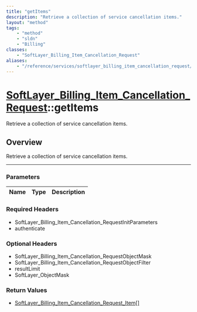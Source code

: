 ```yaml
---
title: "getItems"
description: "Retrieve a collection of service cancellation items."
layout: "method"
tags:
    - "method"
    - "sldn"
    - "Billing"
classes:
    - "SoftLayer_Billing_Item_Cancellation_Request"
aliases:
    - "/reference/services/softlayer_billing_item_cancellation_request/getItems"
---
```

# [SoftLayer_Billing_Item_Cancellation_Request](/reference/services/SoftLayer_Billing_Item_Cancellation_Request)::getItems

Retrieve a collection of service cancellation items.


## Overview 
Retrieve a collection of service cancellation items.

-----

### Parameters 
|Name | Type | Description |
| --- | --- | --- |


### Required Headers
* SoftLayer_Billing_Item_Cancellation_RequestInitParameters
* authenticate


### Optional Headers
* SoftLayer_Billing_Item_Cancellation_RequestObjectMask
* SoftLayer_Billing_Item_Cancellation_RequestObjectFilter
* resultLimit
* SoftLayer_ObjectMask

### Return Values
* <a href='/reference/datatypes/SoftLayer_Billing_Item_Cancellation_Request_Item'>SoftLayer_Billing_Item_Cancellation_Request_Item[] </a>




